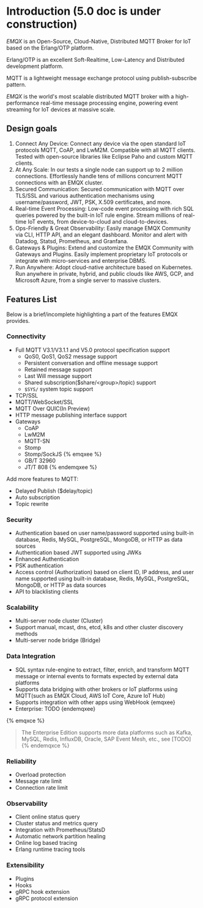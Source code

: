 # Introduction (5.0 doc is under construction)

*EMQX* is an Open-Source, Cloud-Native, Distributed MQTT Broker for IoT based on the Erlang/OTP platform.

Erlang/OTP is an excellent Soft-Realtime, Low-Latency and Distributed development platform.

MQTT is a lightweight message exchange protocol using publish-subscribe pattern.

*EMQX* is the world's most scalable distributed MQTT broker with a high-performance real-time message processing engine, powering event streaming for IoT devices at massive scale.

## Design goals

1. Connect Any Device: Connect any device via the open standard IoT protocols MQTT, CoAP, and LwM2M. Compatible with all MQTT clients. Tested with open-source libraries like Eclipse Paho and custom MQTT clients.
2. At Any Scale: In our tests a single node can support up to 2 million connections. Effortlessly handle tens of millions concurrent MQTT connections with an EMQX cluster.
3. Secured Communication: Secured communication with MQTT over TLS/SSL and various authentication mechanisms using username/password, JWT, PSK, X.509 certificates, and more.
4. Real-time Event Processing: Low-code event processing with rich SQL queries powered by the built-in IoT rule engine. Stream millions of real-time IoT events, from device-to-cloud and cloud-to-devices.
5. Ops-Friendly & Great Observability: Easily manage EMQX Community via CLI, HTTP API, and an elegant dashboard. Monitor and alert with Datadog, Statsd, Prometheus, and Granfana.
6. Gateways & Plugins: Extend and customize the EMQX Community with Gateways and Plugins. Easily implement proprietary IoT protocols or integrate with micro-services and enterprise DBMS.
7. Run Anywhere: Adopt cloud-native architecture based on Kubernetes. Run anywhere in private, hybrid, and public clouds like AWS, GCP, and Microsoft Azure, from a single server to massive clusters.

## Features List

Below is a brief/incomplete highlighting a part of the features EMQX provides.

### Connectivity

- Full MQTT V3.1/V3.1.1 and V5.0 protocol specification support
  - QoS0, QoS1, QoS2 message support
  - Persistent conversation and offline message support
  - Retained message support
  - Last Will message support
  - Shared subscription($share/<group\>/topic) support
  - `$SYS/` system topic support
- TCP/SSL
- MQTT/WebSocket/SSL
- MQTT Over QUIC(In Preview)
- HTTP message publishing interface support
- Gateways
  - CoAP
  - LwM2M
  - MQTT-SN
  - Stomp
  - Stomp/SockJS
{% emqxee %}
  - GB/T 32960
  - JT/T 808
{% endemqxee %}

Add more features to MQTT:

- Delayed Publish ($delay/topic)
- Auto subscription
- Topic rewrite

### Security

- Authentication based on user name/password supported using built-in database, Redis, MySQL, PostgreSQL, MongoDB, or HTTP as data sources
- Authentication based JWT supported using JWKs
- Enhanced Authentication
- PSK authentication
- Access control (Authorization) based on client ID, IP address, and user name supported using built-in database, Redis, MySQL, PostgreSQL, MongoDB, or HTTP as data sources
- API to blacklisting clients

### Scalability

- Multi-server node cluster (Cluster)
- Support manual, mcast, dns, etcd, k8s and other cluster discovery methods
- Multi-server node bridge (Bridge)

### Data Integration

- SQL syntax rule-engine to extract, filter, enrich, and transform MQTT message or internal events to formats expected by external data platforms
- Supports data bridging with other brokers or IoT platforms using MQTT(such as EMQX Cloud, AWS IoT Core, Azure IoT Hub)
- Supports integration with other apps using WebHook
{emqxee}
- Enterprise: TODO
{endemqxee}

{% emqxce %}
> The Enterprise Edition supports more data platforms such as Kafka, MySQL, Redis, InfluxDB, Oracle, SAP Event Mesh, etc., see [TODO]
{% endemqxce %}

### Reliability

- Overload protection
- Message rate limit
- Connection rate limit

### Observability

- Client online status query
- Cluster status and metrics query
- Integration with Prometheus/StatsD
- Automatic network partition healing
- Online log based tracing
- Erlang runtime tracing tools

### Extensibility

- Plugins
- Hooks
- gRPC hook extension
- gRPC protocol extension
